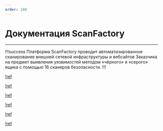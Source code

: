 ```yaml
---
order: 100
---
```


# Документация ScanFactory

____

!!!success
Платформа ScanFactory проводит автоматизированное сканирование внешней сетевой инфраструктуры и вебсайтов Заказчика на предмет выявления уязвимостей методом «чёрного» и «серого» ящика с помощью 16 сканеров безопасности.
!!!

[!ref](./quickstart.md)

[!ref](./technical-overview.md)

[!ref](./scanners.md)

[!ref](./api-documentation.md)

[!ref](./integrations/README.md)

[!ref](./problems.md)
